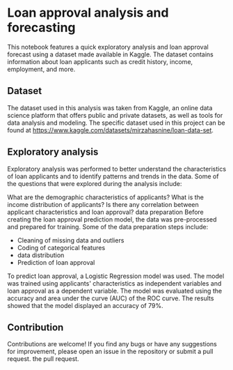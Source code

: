 # Loan approval analysis and forecasting
This notebook features a quick exploratory analysis and loan approval forecast using a dataset made available in Kaggle. The dataset contains information about loan applicants such as credit history, income, employment, and more.

## Dataset

The dataset used in this analysis was taken from Kaggle, an online data science platform that offers public and private datasets, as well as tools for data analysis and modeling. The specific dataset used in this project can be found at https://www.kaggle.com/datasets/mirzahasnine/loan-data-set.
## Exploratory analysis
Exploratory analysis was performed to better understand the characteristics of loan applicants and to identify patterns and trends in the data. Some of the questions that were explored during the analysis include:

What are the demographic characteristics of applicants?
What is the income distribution of applicants?
Is there any correlation between applicant characteristics and loan approval?
data preparation
Before creating the loan approval prediction model, the data was pre-processed and prepared for training. Some of the data preparation steps include:

- Cleaning of missing data and outliers
- Coding of categorical features
- data distribution
- Prediction of loan approval

To predict loan approval, a Logistic Regression model was used. The model was trained using applicants' characteristics as independent variables and loan approval as a dependent variable.
The model was evaluated using the accuracy and area under the curve (AUC) of the ROC curve. The results showed that the model displayed an accuracy of 79%.

## Contribution
Contributions are welcome! If you find any bugs or have any suggestions for improvement, please open an issue in the repository or submit a pull request.
the pull request.
